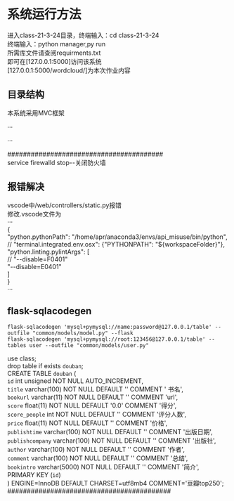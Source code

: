 # 系统运行方法  

进入class-21-3-24目录，终端输入：cd class-21-3-24  
终端输入：python manager,py run  
所需库文件请查阅requirments.txt  
即可在[127.0.0.1:5000]访问该系统  
[127.0.0.1:5000/wordcloud/]为本次作业内容  

## 目录结构  

本系统采用MVC框架  
  
···  
  
···  
  
########################################  
service firewalld stop--关闭防火墙  

## 报错解决  

vscode中/web/controllers/static.py报错  
修改.vscode文件为  
···  
{  
    "python.pythonPath": "/home/apr/anaconda3/envs/api_misuse/bin/python",  
    // "terminal.integrated.env.osx": {"PYTHONPATH": "${workspaceFolder}"},  
    "python.linting.pylintArgs": [  
        // "--disable=F0401"  
        "--disable=E0401"  
    ]  
}  
···  
  
## flask-sqlacodegen  
  
    flask-sqlacodegen 'mysql+pymysql://name:password@127.0.0.1/table' --outfile "common/models/model.py" --flask
    flask-sqlacodegen 'mysql+pymysql://root:123456@127.0.0.1/table' --tables user --outfile "common/models/user.py"  
    
    
use class;  
drop table if exists `douban`;  
CREATE TABLE `douban` (  
  `id` int unsigned NOT NULL AUTO_INCREMENT,  
  `title` varchar(100) NOT NULL DEFAULT '' COMMENT ' 书名',  
  `bookurl` varchar(11) NOT NULL DEFAULT '' COMMENT 'url',  
  `score` float(11) NOT NULL DEFAULT '0.0' COMMENT '得分',  
  `score_people` int NOT NULL DEFAULT '' COMMENT '评分人数',  
  `price` float(11) NOT NULL DEFAULT '' COMMENT '价格',  
  `publishtime` varchar(100) NOT NULL DEFAULT '' COMMENT '出版日期',  
  `publishcompany` varchar(100) NOT NULL DEFAULT '' COMMENT '出版社',  
  `author` varchar(100) NOT NULL DEFAULT '' COMMENT '作者',  
  `comment` varchar(100) NOT NULL DEFAULT '' COMMENT '总结',  
  `bookintro` varchar(5000) NOT NULL DEFAULT '' COMMENT '简介',  
  PRIMARY KEY (`id`)  
) ENGINE=InnoDB DEFAULT CHARSET=utf8mb4 COMMENT='豆瓣top250';  
##########################################  
